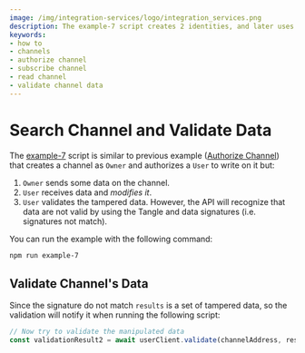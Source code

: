 ```yaml
---
image: /img/integration-services/logo/integration_services.png
description: The example-7 script creates 2 identities, and later uses them to demonstrate how you can detect if data has been tampered with by validating using the Tangle. 
keywords:
- how to
- channels
- authorize channel
- subscribe channel
- read channel
- validate channel data
---
```


# Search Channel and Validate Data

The [example-7](https://github.com/iotaledger/integration-services/blob/master/clients/node/examples/5-SearchChannelAndValidateData.ts)
script is similar to previous example ([Authorize Channel](authorize-to-channel)) that creates a channel as `Owner` and authorizes a `User` to write on it but:

1. `Owner` sends some data on the channel.
2. `User` receives data and *modifies it*.
3. `User` validates the tampered data. However, the API will recognize that data are not valid by using the Tangle and data signatures (i.e. signatures not match). 

You can run the example with the following command:

```bash
npm run example-7
```

## Validate Channel's Data 

Since the signature do not match `results` is a set of tampered data, so the validation will notify it when running the following script:

```js
// Now try to validate the manipulated data
const validationResult2 = await userClient.validate(channelAddress, results);
```
